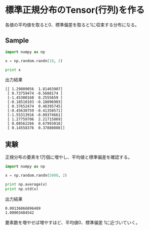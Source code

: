 # 標準正規分布のTensor(行列)を作る

各値の平均値を取ると0、標準偏差を取ると1に収束する分布になる。

## Sample

```python
import numpy as np

x = np.random.randn(10, 2)

print x
```

出力結果
```shell
[[ 1.29809056  1.81463907]
 [ 0.73759474 -0.5688174 ]
 [-1.45300168  0.2555659 ]
 [-0.18510103 -0.18096903]
 [ 0.37652474  0.46395745]
 [-0.45630759 -0.41358571]
 [-1.55313916 -0.09374661]
 [ 1.27759706  2.21715869]
 [ 0.08562266  0.67993018]
 [ 0.14558376  0.37880808]]
```

## 実験

正規分布の要素を1万個に増やし、平均値と標準偏差を確認する。

```python
import numpy as np

x = np.random.randn(5000, 2)

print np.average(x)
print np.std(x)
```

出力結果
```shell
0.00136866896489
1.00003484542
```

要素数を増やせば増やすほど、平均値0、標準偏差 1に近づいていく。

